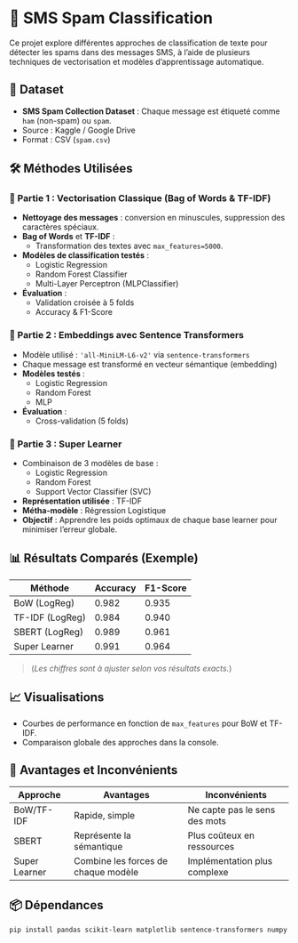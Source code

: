 # 📲 SMS Spam Classification

Ce projet explore différentes approches de classification de texte pour détecter les spams dans des messages SMS, à l’aide de plusieurs techniques de vectorisation et modèles d’apprentissage automatique.

## 📁 Dataset

- **SMS Spam Collection Dataset** : Chaque message est étiqueté comme `ham` (non-spam) ou `spam`.
- Source : Kaggle / Google Drive
- Format : CSV (`spam.csv`)

## 🛠️ Méthodes Utilisées

### 🔹 Partie 1 : Vectorisation Classique (Bag of Words & TF-IDF)

- **Nettoyage des messages** : conversion en minuscules, suppression des caractères spéciaux.
- **Bag of Words** et **TF-IDF** :
  - Transformation des textes avec `max_features=5000`.
- **Modèles de classification testés** :
  - Logistic Regression
  - Random Forest Classifier
  - Multi-Layer Perceptron (MLPClassifier)
- **Évaluation** :
  - Validation croisée à 5 folds
  - Accuracy & F1-Score

### 🔹 Partie 2 : Embeddings avec Sentence Transformers

- Modèle utilisé : `'all-MiniLM-L6-v2'` via `sentence-transformers`
- Chaque message est transformé en vecteur sémantique (embedding)
- **Modèles testés** :
  - Logistic Regression
  - Random Forest
  - MLP
- **Évaluation** :
  - Cross-validation (5 folds)

### 🔹 Partie 3 : Super Learner

- Combinaison de 3 modèles de base :
  - Logistic Regression
  - Random Forest
  - Support Vector Classifier (SVC)
- **Représentation utilisée** : TF-IDF
- **Métha-modèle** : Régression Logistique
- **Objectif** : Apprendre les poids optimaux de chaque base learner pour minimiser l’erreur globale.

## 📊 Résultats Comparés (Exemple)

| Méthode            | Accuracy | F1-Score |
|--------------------|----------|----------|
| BoW (LogReg)       | 0.982    | 0.935    |
| TF-IDF (LogReg)    | 0.984    | 0.940    |
| SBERT (LogReg)     | 0.989    | 0.961    |
| Super Learner      | 0.991    | 0.964    |

> (*Les chiffres sont à ajuster selon vos résultats exacts.*)

## 📈 Visualisations

- Courbes de performance en fonction de `max_features` pour BoW et TF-IDF.
- Comparaison globale des approches dans la console.

## 🧠 Avantages et Inconvénients

| Approche      | Avantages | Inconvénients |
|---------------|-----------|---------------|
| BoW/TF-IDF    | Rapide, simple | Ne capte pas le sens des mots |
| SBERT         | Représente la sémantique | Plus coûteux en ressources |
| Super Learner | Combine les forces de chaque modèle | Implémentation plus complexe |

## 📦 Dépendances

```bash
pip install pandas scikit-learn matplotlib sentence-transformers numpy




